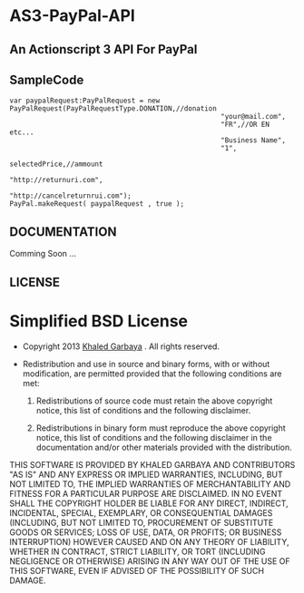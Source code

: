 AS3-PayPal-API
==============

## An Actionscript 3 API For PayPal

SampleCode
----------
	var paypalRequest:PayPalRequest = new PayPalRequest(PayPalRequestType.DONATION,//donation
														"your@mail.com",
														"FR",//OR EN etc...
														"Business Name",
														"1",
														selectedPrice,//ammount
														"http://returnuri.com",
														"http://cancelreturnrui.com");
	PayPal.makeRequest( paypalRequest , true );
DOCUMENTATION
-------------
Comming Soon ...

LICENSE
-------
Simplified BSD License
======================

* Copyright 2013 [Khaled Garbaya](http://khaledgarbaya.net/) . All rights reserved.

* Redistribution and use in source and binary forms, with or without modification,
are permitted provided that the following conditions are met:

   1. Redistributions of source code must retain the above copyright notice, this list of
      conditions and the following disclaimer.

   2. Redistributions in binary form must reproduce the above copyright notice, this list
      of conditions and the following disclaimer in the documentation and/or other materials
      provided with the distribution.

THIS SOFTWARE IS PROVIDED BY KHALED GARBAYA AND CONTRIBUTORS "AS IS" AND ANY EXPRESS OR IMPLIED WARRANTIES, INCLUDING, BUT NOT LIMITED TO, THE IMPLIED WARRANTIES OF MERCHANTABILITY AND FITNESS FOR A PARTICULAR PURPOSE ARE DISCLAIMED. IN NO EVENT SHALL THE COPYRIGHT HOLDER BE LIABLE FOR ANY DIRECT, INDIRECT, INCIDENTAL, SPECIAL, EXEMPLARY, OR CONSEQUENTIAL DAMAGES (INCLUDING, BUT NOT LIMITED TO, PROCUREMENT OF SUBSTITUTE GOODS OR SERVICES; LOSS OF USE, DATA, OR PROFITS; OR BUSINESS INTERRUPTION) HOWEVER CAUSED AND ON ANY THEORY OF LIABILITY, WHETHER IN CONTRACT, STRICT LIABILITY, OR TORT (INCLUDING NEGLIGENCE OR OTHERWISE) ARISING IN ANY WAY OUT OF THE USE OF THIS SOFTWARE, EVEN IF ADVISED OF THE POSSIBILITY OF SUCH DAMAGE.
